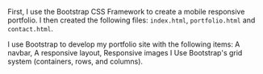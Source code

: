 First, I use the Bootstrap CSS Framework to create a mobile responsive portfolio.  I then created the following files: `index.html`, `portfolio.html` and `contact.html`.

I use Bootstrap to develop my portfolio site with the following items:
A navbar, A responsive layout, Responsive images
I Use Bootstrap's grid system (containers, rows, and columns).


